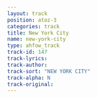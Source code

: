 ```yaml
---
layout: track
position: atoz-3
categories: track
title: New York City
name: new-york-city
type: ahfow_track
track-id: 147
track-lyrics: 
track-author: 
track-sort: "NEW YORK CITY"
track-alpha: N
track-original: 
---
```

